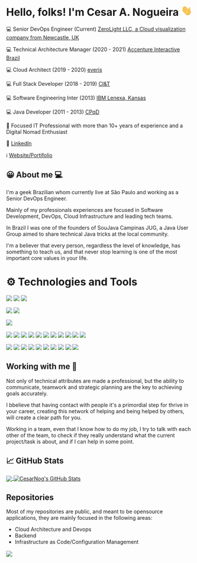 # Hello, folks! I'm Cesar A. Nogueira <img src="https://raw.githubusercontent.com/CesarNog/CesarNog/master/wave.gif" width="30px">

💻 Senior DevOps Engineer (Current) [ZeroLight LLC, a Cloud visualization company from Newcastle, UK](https://www.zerolight.com) 

💻 Technical Architecture Manager (2020 - 2021) [Accenture Interactive Brazil](https://www.accenture.com/br-pt/about/accenture-interactive-index) 

💻 Cloud Architect (2019 - 2020) [everis](https://everis.com/)

💻 Full Stack Developer (2018 - 2019) [CI&T](https://ciandt.com/)

💻 Software Engineering Inter (2013) [IBM Lenexa, Kansas](https://ibm.com/)

💻 Java Developer (2011 - 2013) [CPqD](https://cpqd.com/)

🚀 Focused IT Professional with more than 10+ years of experience and a Digital Nomad Enthusiast

💬 [LinkedIn](https://www.linkedin.com/in/cesarnog/) 

ℹ️ [Website/Portifolio](https://cesarnogueira.tech) 

## 😀 About me 💻

I'm a geek Brazilian whom currently live at São Paulo and working as a Senior DevOps Engineer. 

Mainly of my professionals experiences are focused in Software Development, DevOps, Cloud Infrastructure and leading tech teams. 

In Brazil I was one of the founders of SouJava Campinas JUG, a Java User Group aimed to share technical Java tricks at the local community.

I'm a believer that every person, regardless the level of knowledge, has something to teach us, and that never stop learning is one of the most important core values in your life.

# ⚙️ Technologies and Tools

![](https://img.shields.io/badge/Cloud-GCP-informational?style=flat&logo=gcp&logoColor=white&color=2bbc8a)
![](https://img.shields.io/badge/Cloud-AWS-informational?style=flat&logo=aws&logoColor=white&color=2bbc8a)
![](https://img.shields.io/badge/Cloud-Azure-informational?style=flat&logo=Azure&logoColor=white&color=2bbc8a)

![](https://img.shields.io/badge/Tools-Docker-informational?style=flat&logo=docker&logoColor=white&color=2bbc8a)
![](https://img.shields.io/badge/Tools-Kubernetes-informational?style=flat&logo=Kubernetes&logoColor=white&color=2bbc8a)

![](https://img.shields.io/badge/OS-Linux-informational?style=flat&logo=linux&logoColor=white&color=2bbc8a)

![](https://img.shields.io/badge/Code-Java-informational?style=flat&logo=java&logoColor=white&color=2bbc8a)
![](https://img.shields.io/badge/Code-Python-informational?style=flat&logo=python&logoColor=white&color=2bbc8a)
![](https://img.shields.io/badge/Code-Javascript-informational?style=flat&logo=javascript&logoColor=white&color=2bbc8a)
![](https://img.shields.io/badge/Code-Typescript-informational?style=flat&logo=typescript&logoColor=white&color=2bbc8a)
![](https://img.shields.io/badge/Code-Golang-informational?style=flat&logo=go&logoColor=white&color=2bbc8a)
![](https://img.shields.io/badge/Code-Spring-informational?style=flat&logo=spring&logoColor=white&color=2bbc8a)
![](https://img.shields.io/badge/Code-React-informational?style=flat&logo=react&logoColor=white&color=2bbc8a)
![](https://img.shields.io/badge/Code-Angular-informational?style=flat&logo=angular&logoColor=white&color=2bbc8a)
![](https://img.shields.io/badge/Code-Android-informational?style=flat&logo=android&logoColor=white&color=2bbc8a)
![](https://img.shields.io/badge/Code-SQL-informational?style=flat&logo=sql&logoColor=white&color=2bbc8a)
![](https://img.shields.io/badge/Shell-Bash-informational?style=flat&logo=bash&logoColor=white&color=2bbc8a)

![](https://img.shields.io/badge/Tools-Nginx-informational?style=flat&logo=nginx&logoColor=white&color=2bbc8a)
![](https://img.shields.io/badge/Tools-Jenkins-informational?style=flat&logo=jenkins&logoColor=white&color=2bbc8a)
![](https://img.shields.io/badge/Code-Terraform-informational?style=flat&logo=terraform&logoColor=white&color=2bbc8a)
![](https://img.shields.io/badge/Code-Puppet-informational?style=flat&logo=puppet&logoColor=white&color=2bbc8a)
![](https://img.shields.io/badge/Code-Ansible-informational?style=flat&logo=ansible&logoColor=white&color=2bbc8a)
![](https://img.shields.io/badge/Code-Chef-informational?style=flat&logo=chef&logoColor=white&color=2bbc8a)
![](https://img.shields.io/badge/Tools-Consul-informational?style=flat&logo=consul&logoColor=white&color=2bbc8a)
![](https://img.shields.io/badge/Crypto-Blockchain-informational?style=flat&logo=blockchain&logoColor=white&color=2bbc8a)
![](https://img.shields.io/badge/Crypto-Ethereum-informational?style=flat&logo=ethereum&logoColor=white&color=2bbc8a)
![](https://img.shields.io/badge/Crypto-ERC20-informational?style=flat&logo=ethereum&logoColor=white&color=2bbc8a)

## Working with me 🤙

Not only of technical attributes are made a professional, but the ability to communicate, teamwork and strategic planning are the key to achieving goals accurately. 

I bbelieve that having contact with people it's a primordial step for thrive in your
career, creating this network of helping and being helped by others, will create a clear path for you.

Working in a team, even that I know how to do my job, I try to talk with each other of the team, to check
if they really understand what the current project/task is about, and if I can help in some point.

## &#x1f4c8; GitHub Stats

<a href="https://github.com/CesarNog/CesarNog">
  <img align="center" src="https://github-readme-stats.vercel.app/api/top-langs/?username=CesarNog&title_color=ffffff&text_color=c9cacc&icon_color=2bbc8a&bg_color=1d1f21&langs_count=3" />
</a>
<a href="https://github.com/CesarNog/CesarNog">
  <img align="center" src="https://github-readme-stats.vercel.app/api?username=CesarNog&show_icons=true&line_height=27&count_private=true&title_color=ffffff&text_color=c9cacc&icon_color=2bbc8a&bg_color=1d1f21" alt="CesarNog's GitHub Stats" />
</a>

## Repositories

Most of my repositories are public, and meant to be opensource applications, they are mainly focused in the following areas:
- Cloud Architecture and Devops
- Backend
- Infrastructure as Code/Configuration Management

<img align="center" src="https://github-readme-stats.vercel.app/api/top-langs/?username=cesarnog&theme=dark" />

<!--
**CesarNog/CesarNog** is a ✨ _special_ ✨ repository because its `README.md` (this file) appears on your GitHub profile.
